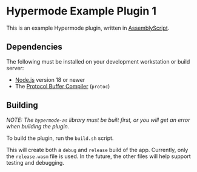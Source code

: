 # Hypermode Example Plugin 1

This is an example Hypermode plugin, written in [AssemblyScript](https://www.assemblyscript.org/).

## Dependencies

The following must be installed on your development workstation or build server:

- [Node.js](https://nodejs.org/) version 18 or newer
- The [Protocol Buffer Compiler](https://grpc.io/docs/protoc-installation/) (`protoc`)

## Building

_NOTE: The `hypermode-as` library must be built first, or you will get an error when building the plugin._

To build the plugin, run the `build.sh` script.

This will create both a `debug` and `release` build of the app.
Currently, only the `release.wasm` file is used.
In the future, the other files will help support testing and debugging.
